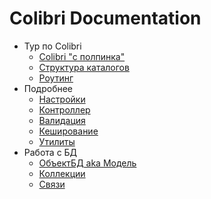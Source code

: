 Colibri Documentation
=====================

- Тур по Colibri
  - [Colibri "с полпинка"](/quick.md)
  - [Структура каталогов](/folders.md)
  - [Роутинг](/routing.md)
- Подробнее
  - [Настройки](/config.md)
  - [Контроллер](/controller.md)
  - [Валидация](/validation.md)
  - [Кеширование](/cache.md)
  - [Утилиты](/utils.md)
- Работа с БД
  - [ОбъектБД aka Модель](/object.md)
  - [Коллекции](/collection.md)
  - [Связи](/relations.md)
